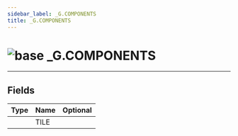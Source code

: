 ```yaml
---
sidebar_label: _G.COMPONENTS
title: _G.COMPONENTS
---
```


# <img src='/img/wiki/base.png' alt='base' classname='env-tag' /> _G.COMPONENTS


-----------------
## Fields

| Type   | Name | Optional |
| ------ | ---- | -------: |
|  | TILE |   |


